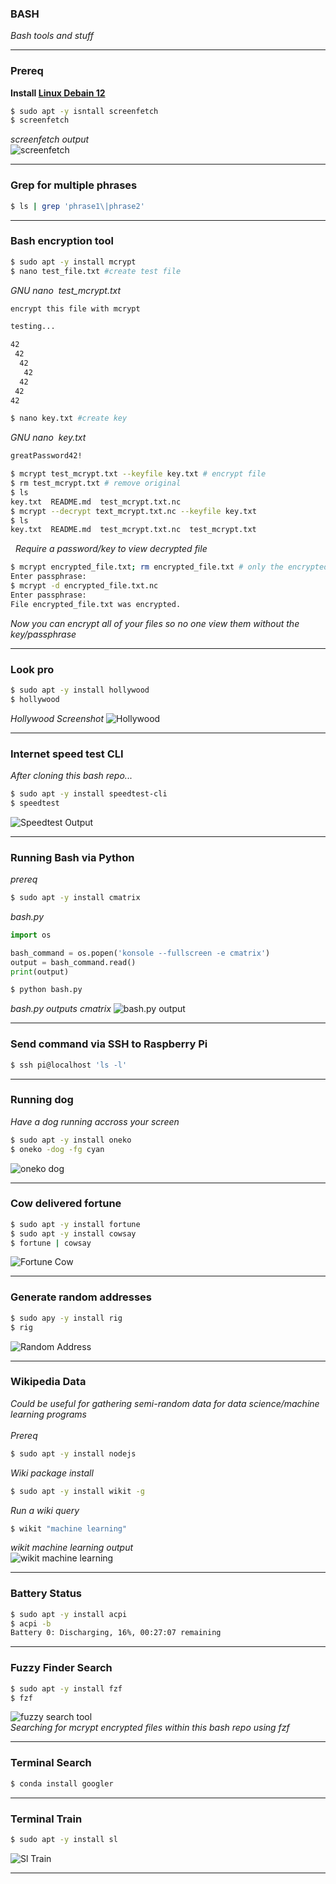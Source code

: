 ### __BASH__
*Bash tools and stuff*
&nbsp;    

<hr>

### **Prereq**
**Install [Linux Debain 12](https://cdimage.debian.org/debian-cd/current-live/amd64/iso-hybrid/)**
```sh
$ sudo apt -y isntall screenfetch
$ screenfetch
```
*screenfetch output*  
![screenfetch](photos/screenfetch.png)  
<hr>

### **Grep for multiple phrases**
```sh
$ ls | grep 'phrase1\|phrase2' 
```
<hr>

### **Bash encryption tool**
```sh
$ sudo apt -y install mcrypt
$ nano test_file.txt #create test file
```
*GNU nano &nbsp;test_mcrypt.txt*
```bash
encrypt this file with mcrypt

testing...

42
 42
  42
   42
  42
 42
42
```
```bash
$ nano key.txt #create key
```
*GNU nano &nbsp;key.txt*
```sh
greatPassword42!
```
```sh
$ mcrypt test_mcrypt.txt --keyfile key.txt # encrypt file 
$ rm test_mcrypt.txt # remove original
$ ls
key.txt  README.md  test_mcrypt.txt.nc
$ mcrypt --decrypt text_mcrypt.txt.nc --keyfile key.txt
$ ls
key.txt  README.md  test_mcrypt.txt.nc  test_mcrypt.txt  
```
&nbsp;
*Require a password/key to view decrypted file*
```sh
$ mcrypt encrypted_file.txt; rm encrypted_file.txt # only the encrypted file remains
Enter passphrase:
$ mcrypt -d encrypted_file.txt.nc
Enter passphrase: 
File encrypted_file.txt was encrypted.
```
*Now you can encrypt all of your files so no one view them without the key/passphrase* 

<hr>

### **Look pro**
```sh
$ sudo apt -y install hollywood
$ hollywood
```
*Hollywood Screenshot*
![Hollywood](photos/hollywood.gif)

<hr>
  
### **Internet speed test CLI**
*After cloning this bash repo...*
```sh
$ sudo apt -y install speedtest-cli
$ speedtest
```
![Speedtest Output](photos/speedtest.png)

<hr>
  
### **Running Bash via Python**
*prereq*
```sh
$ sudo apt -y install cmatrix
```
*bash.py*
```py
import os

bash_command = os.popen('konsole --fullscreen -e cmatrix')
output = bash_command.read()
print(output)
```
```sh
$ python bash.py
```
*bash.py outputs cmatrix*
![bash.py output](photos/cmatrix.gif)

<hr>
 
### **Send command via SSH to Raspberry Pi**
```sh
$ ssh pi@localhost 'ls -l'
```

<hr>
 
### **Running dog**
*Have a dog running accross your screen*
```sh
$ sudo apt -y install oneko
$ oneko -dog -fg cyan
```
![oneko dog](photos/oneko_dog.gif)  

<hr>

### **Cow delivered fortune**
```sh
$ sudo apt -y install fortune 
$ sudo apt -y install cowsay
$ fortune | cowsay
```
![Fortune Cow](photos/fortune_cow.png)  

<hr>

### **Generate  random addresses**
```sh
$ sudo apy -y install rig
$ rig
```
![Random Address](photos/random_address.png)

<hr>
 
### **Wikipedia Data**
_Could be useful for gathering semi-random data for data science/machine learning programs_  
&nbsp;  
*Prereq*
```sh
$ sudo apt -y install nodejs
```
*Wiki package install*
```sh
$ sudo apt -y install wikit -g
```
*Run a wiki query*
```sh
$ wikit "machine learning"
```
*wikit machine learning output*  
![wikit machine learning](photos/wikit.png)

<hr>


### **Battery Status**
```sh
$ sudo apt -y install acpi
$ acpi -b
Battery 0: Discharging, 16%, 00:27:07 remaining
```

<hr>

### **Fuzzy Finder Search**
```sh
$ sudo apt -y install fzf
$ fzf
```
![fuzzy search tool](photos/fzf.png)
&nbsp;  
*Searching for mcrypt encrypted files within this bash repo using fzf*

<hr>

### **Terminal Search**
```sh
$ conda install googler
```

<hr>

### **Terminal Train**
```sh
$ sudo apt -y install sl 
```
![Sl Train](photos/sl_train.png)

<hr>
